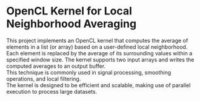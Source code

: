 # OpenCL Kernel for Local Neighborhood Averaging
This project implements an OpenCL kernel that computes the average of elements in a list (or array) based on a user-defined local neighborhood. Each element is replaced by the average of its surrounding values within a specified window size. 
The kernel supports two input arrays and writes the computed averages to an output buffer.
<br>This technique is commonly used in signal processing, smoothing operations, and local filtering.<br>
The kernel is designed to be efficient and scalable, making use of parallel execution to process large datasets.
